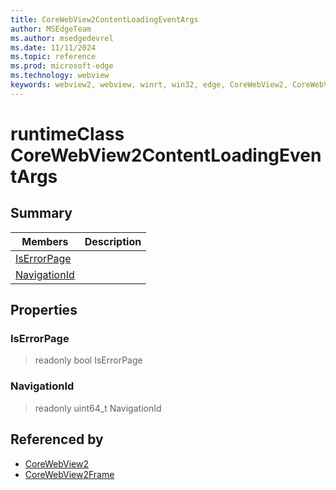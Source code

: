 ```yaml
---
title: CoreWebView2ContentLoadingEventArgs
author: MSEdgeTeam
ms.author: msedgedevrel
ms.date: 11/11/2024
ms.topic: reference
ms.prod: microsoft-edge
ms.technology: webview
keywords: webview2, webview, winrt, win32, edge, CoreWebView2, CoreWebView2Controller, browser control, edge html, CoreWebView2ContentLoadingEventArgs
---
```


# runtimeClass CoreWebView2ContentLoadingEventArgs



## Summary

Members|Description
--|--
[IsErrorPage](#iserrorpage) | 
[NavigationId](#navigationid) | 

## Properties

### IsErrorPage

> readonly  bool IsErrorPage

### NavigationId

> readonly  uint64_t NavigationId






## Referenced by

- [CoreWebView2](corewebview2.md)
- [CoreWebView2Frame](corewebview2frame.md)
